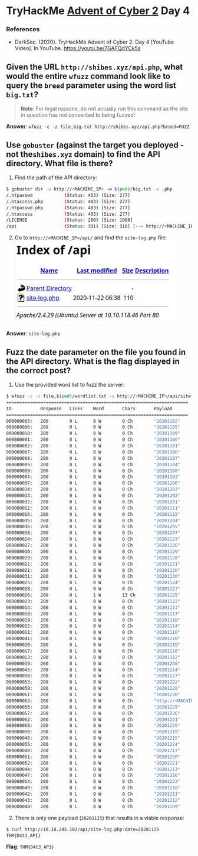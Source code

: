 # TryHackMe [Advent of Cyber 2](https://tryhackme.com/room/adventofcyber2) Day 4
### References
* DarkSec. (2020). TryHackMe Advent of Cyber 2: Day 4 [YouTube Video]. In YouTube. https://youtu.be/7GAFQdYCk5s

## Given the URL `http://shibes.xyz/api.php`, what would the entire `wfuzz` command look like to query the `breed` parameter using the word list `big.txt`?
> **Note**: For legal reasons, do not actually run this command as the site in question has not consented to being fuzzed!

**Answer**: `wfuzz -c -z file,big.txt http://shibes.xyz/api.php?breed=FUZZ`
## Use `gobuster` **(against the target you deployed - not the`shibes.xyz` domain)** to find the API directory. What file is there?

1. Find the path of the API directory:
```bash
$ gobuster dir -u http://<MACHINE_IP> -w $(pwd)/big.txt -x .php
/.htpasswd            (Status: 403) [Size: 277]
/.htaccess.php        (Status: 403) [Size: 277]
/.htpasswd.php        (Status: 403) [Size: 277]
/.htaccess            (Status: 403) [Size: 277]
/LICENSE              (Status: 200) [Size: 1086]
/api                  (Status: 301) [Size: 310] [--> http://<MACHINE_IP>/api/]
```
2. Go to `http://<MACHINE_IP>/api/` and find the `site-log.php` file:
![API directory](api.jpg)

**Answer**: `site-log.php`

## Fuzz the date parameter on the file you found in the API directory. What is the flag displayed in the correct post?
1. Use the provided word list to fuzz the server:
```bash
$ wfuzz -c -z file,$(pwd)/wordlist.txt -u http://<MACHINE_IP>/api/site-log.php?date=FUZZ
=====================================================================
ID           Response   Lines    Word       Chars       Payload   
=====================================================================
000000003:   200        0 L      0 W        0 Ch        "20201102"
000000006:   200        0 L      0 W        0 Ch        "20201105"
000000010:   200        0 L      0 W        0 Ch        "20201109"
000000001:   200        0 L      0 W        0 Ch        "20201100"
000000002:   200        0 L      0 W        0 Ch        "20201101"
000000007:   200        0 L      0 W        0 Ch        "20201106"
000000008:   200        0 L      0 W        0 Ch        "20201107"
000000005:   200        0 L      0 W        0 Ch        "20201104"
000000009:   200        0 L      0 W        0 Ch        "20201108"
000000004:   200        0 L      0 W        0 Ch        "20201103"
000000037:   200        0 L      0 W        0 Ch        "20201206"
000000034:   200        0 L      0 W        0 Ch        "20201203"
000000033:   200        0 L      0 W        0 Ch        "20201202"
000000032:   200        0 L      0 W        0 Ch        "20201201"
000000012:   200        0 L      0 W        0 Ch        "20201111"
000000016:   200        0 L      0 W        0 Ch        "20201115"
000000035:   200        0 L      0 W        0 Ch        "20201204"
000000036:   200        0 L      0 W        0 Ch        "20201205"
000000038:   200        0 L      0 W        0 Ch        "20201207"
000000024:   200        0 L      0 W        0 Ch        "20201123"
000000027:   200        0 L      0 W        0 Ch        "20201126"
000000030:   200        0 L      0 W        0 Ch        "20201129"
000000029:   200        0 L      0 W        0 Ch        "20201128"
000000022:   200        0 L      0 W        0 Ch        "20201121"
000000021:   200        0 L      0 W        0 Ch        "20201120"
000000031:   200        0 L      0 W        0 Ch        "20201130"
000000025:   200        0 L      0 W        0 Ch        "20201124"
000000028:   200        0 L      0 W        0 Ch        "20201127"
000000026:   200        0 L      1 W        13 Ch       "20201125"
000000023:   200        0 L      0 W        0 Ch        "20201122"
000000014:   200        0 L      0 W        0 Ch        "20201113"
000000018:   200        0 L      0 W        0 Ch        "20201117"
000000019:   200        0 L      0 W        0 Ch        "20201118"
000000015:   200        0 L      0 W        0 Ch        "20201114"
000000011:   200        0 L      0 W        0 Ch        "20201110"
000000041:   200        0 L      0 W        0 Ch        "20201210"
000000020:   200        0 L      0 W        0 Ch        "20201119"
000000017:   200        0 L      0 W        0 Ch        "20201116"
000000013:   200        0 L      0 W        0 Ch        "20201112"
000000039:   200        0 L      0 W        0 Ch        "20201208"
000000045:   200        0 L      0 W        0 Ch        "20201214"
000000058:   200        0 L      0 W        0 Ch        "20201227"
000000053:   200        0 L      0 W        0 Ch        "20201222"
000000059:   200        0 L      0 W        0 Ch        "20201228"
000000061:   200        0 L      0 W        0 Ch        "20201230"
000000063:   200        0 L      0 W        0 Ch        "http://<MACHINE_IP>/api/site-log.php?date="
000000056:   200        0 L      0 W        0 Ch        "20201225"
000000057:   200        0 L      0 W        0 Ch        "20201226"
000000062:   200        0 L      0 W        0 Ch        "20201231"
000000060:   200        0 L      0 W        0 Ch        "20201229"
000000050:   200        0 L      0 W        0 Ch        "20201219"
000000046:   200        0 L      0 W        0 Ch        "20201215"
000000055:   200        0 L      0 W        0 Ch        "20201224"
000000048:   200        0 L      0 W        0 Ch        "20201217"
000000051:   200        0 L      0 W        0 Ch        "20201220"
000000052:   200        0 L      0 W        0 Ch        "20201221"
000000044:   200        0 L      0 W        0 Ch        "20201213"
000000047:   200        0 L      0 W        0 Ch        "20201216"
000000054:   200        0 L      0 W        0 Ch        "20201223"
000000049:   200        0 L      0 W        0 Ch        "20201218"
000000042:   200        0 L      0 W        0 Ch        "20201211"
000000043:   200        0 L      0 W        0 Ch        "20201212"
000000040:   200        0 L      0 W        0 Ch        "20201209"
```
2. There is only one payload (`20201125`) that results in a viable response:
```bash
$ curl http://10.10.245.102/api/site-log.php?date=20201125
THM{D4t3_AP1}
```

**Flag**: `THM{D4t3_AP1}`